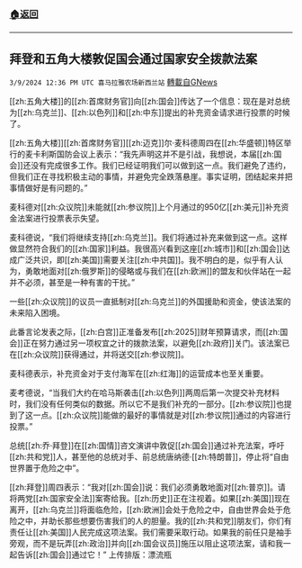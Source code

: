 ###  [:house:返回](README.md)
---


## 拜登和五角大楼敦促国会通过国家安全拨款法案
`3/9/2024 12:36 PM UTC 喜马拉雅农场新西兰站` [轉載自GNews](https://gnews.org/articles/2379833)

[[zh:五角大楼]]的[[zh:首席财务官]]向[[zh:国会]]传达了一个信息：现在是对总统为[[zh:乌克兰]]、[[zh:以色列]]和[[zh:中东]]提出的补充资金请求进行投票的时候了。

[[zh:五角大楼]][[zh:首席财务官]][[zh:迈克]]尔·麦科德周四在[[zh:华盛顿]]特区举行的麦卡利斯国防会议上表示：“我先声明这并不是引战，我想说，本届[[zh:国会]]还没有完成很多工作。我们已经证明我们可以做到这一点。我们避免了违约，但我们正在寻找积极主动的事情，并避免完全跌落悬崖。事实证明，团结起来并把事情做好是有问题的。”

麦科德对[[zh:众议院]]未能就[[zh:参议院]]上个月通过的950亿[[zh:美元]]补充资金法案进行投票表示失望。

麦科德说，“我们将继续支持[[zh:乌克兰]]。我们将通过补充来做到这一点。这样做显然符合我们的[[zh:国家]]利益。我很高兴看到这座[[zh:城市]]和[[zh:国会]]达成广泛共识，即[[zh:美国]]需要关注[[zh:中共国]]。我不明白的是，似乎有人认为，勇敢地面对[[zh:俄罗斯]]的侵略或与我们在[[zh:欧洲]]的盟友和伙伴站在一起并不必须，甚至是一种有害的干扰。”

一些[[zh:众议院]]的议员一直抵制对[[zh:乌克兰]]的外国援助和资金，使该法案的未来陷入困境。

此番言论发表之际，[[zh:白宫]]正准备发布[[zh:2025]]财年预算请求，而[[zh:国会]]正在努力通过另一项权宜之计的拨款法案，以避免[[zh:政府]]关门。该法案已在[[zh:众议院]]获得通过，并将送交[[zh:参议院]]。

麦科德表示，补充资金对于支付海军在[[zh:红海]]的运营成本也至关重要。

麦考德说，“当我们大约在哈马斯袭击[[zh:以色列]]两周后第一次提交补充材料时，我们没有任何类似的数据。所以它不是我们补充的一部分。[[zh:参议院]]也提到了这一点。[[zh:众议院]]能做的最好的事情就是对[[zh:参议院]]通过的内容进行投票。”

总统[[zh:乔·拜登]]在[[zh:国情]]咨文演讲中敦促[[zh:国会]]通过补充法案，呼吁[[zh:共和党]]人，甚至他的总统对手、前总统唐纳德·[[zh:特朗普]]，停止将“自由世界置于危险之中”。

[[zh:拜登]]周四表示：“我对[[zh:国会]]说：我们必须勇敢地面对[[zh:普京]]。请将两党[[zh:国家安全法]]案寄给我。[[zh:历史]]正在注视着。如果[[zh:美国]]现在离开，[[zh:乌克兰]]将面临危险，[[zh:欧洲]]会处于危险之中，自由世界会处于危险之中，并助长那些想要伤害我们的人的胆量。我的[[zh:共和党]]朋友们，你们有责任让[[zh:美国]]人民完成这项法案。我们需要采取行动。如果我的前任只是袖手旁观，而不是玩弄[[zh:政治]]并向[[zh:国会议员]]施压以阻止这项法案，请和我一起告诉[[zh:国会]]通过它！”
上传排版：漂流瓶
